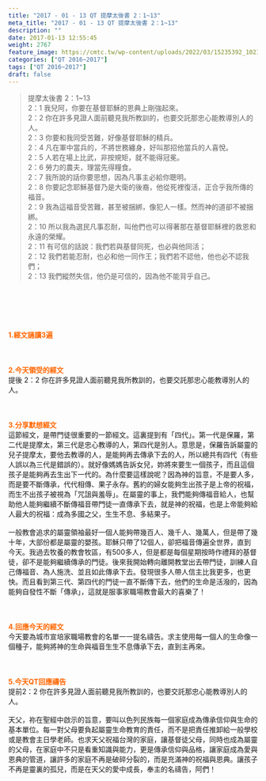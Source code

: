 ```yaml
---
title: "2017 - 01 - 13 QT 提摩太後書 2：1~13"
meta_title: "2017 - 01 - 13 QT 提摩太後書 2：1~13"
description: ""
date: 2017-01-13 12:55:45
weight: 2767
feature_image: https://cmtc.tw/wp-content/uploads/2022/03/15235392_10211799862337740_180693556567566654_o-1.webp
categories: ["QT 2016~2017"]
tags: ["QT 2016~2017"]
draft: false
---
```


<blockquote>提摩太後書 2：1~13<br />
2：1 我兒阿，你要在基督耶穌的恩典上剛強起來。<br />
2：2 你在許多見證人面前聽見我所教訓的，也要交託那忠心能教導別人的人。<br />
2：3 你要和我同受苦難，好像基督耶穌的精兵。<br />
2：4 凡在軍中當兵的，不將世務纏身，好叫那招他當兵的人喜悅。<br />
2：5 人若在場上比武，非按規矩，就不能得冠冕。<br />
2：6 勞力的農夫，理當先得糧食。<br />
2：7 我所說的話你要思想，因為凡事主必給你聰明。<br />
2：8 你要記念耶穌基督乃是大衛的後裔，他從死裡復活，正合乎我所傳的福音。<br />
2：9 我為這福音受苦難，甚至被捆綁，像犯人一樣。然而神的道卻不被捆綁。<br />
2：10 所以我為選民凡事忍耐，叫他們也可以得著那在基督耶穌裡的救恩和永遠的榮耀。<br />
2：11 有可信的話說：我們若與基督同死，也必與他同活；<br />
2：12 我們若能忍耐，也必和他一同作王；我們若不認他，他也必不認我們；<br />
2：13 我們縱然失信，他仍是可信的，因為他不能背乎自己。</blockquote><br />
&nbsp;<br />
<br />
&nbsp;<br />
<br />
<span style="color: #ff6600;"><strong>1.</strong><strong>經文誦讀3遍</strong></span><br />
<br />
<span style="color: #ff6600;"><strong> </strong></span><br />
<br />
<span style="color: #ff6600;"><strong>2.</strong><strong>今天領受的經文<br />
</strong></span>提後 2：2 你在許多見證人面前聽見我所教訓的，也要交託那忠心能教導別人的人。<br />
<br />
&nbsp;<br />
<br />
<span style="color: #ff6600;"><strong>3.</strong><strong>分享默想經文<br />
</strong></span>這節經文，是帶門徒很重要的一節經文。這裏提到有「四代」。第一代是保羅，第二代是提摩太，第三代是忠心教導的人，第四代是別人。意思是，保羅告訴屬靈的兒子提摩太，要他去教導的人，是能夠再去傳承下去的人，所以總共有四代（有些人誤以為三代是錯誤的）。就好像媽媽告訴女兒，妳將來要生一個孩子，而且這個孩子是能夠再去生出下一代的。為什麼要這樣說呢？因為神的旨意，不是要人多，而是要不斷傳承，代代相傳、果子永存。舊約的婦女能夠生出孩子是上帝的祝福，而生不出孩子被視為「咒詛與羞辱」。在屬靈的事上，我們能夠傳福音給人，也幫助他人能夠繼續不斷傳福音帶門徒一直傳承下去，就是神的祝福，也是上帝能夠給人最大的祝福：成為多國之父，生生不息、多結果子。<br />
<br />
一般教會追求的屬靈領袖最好一個人能夠帶幾百人、幾千人、幾萬人，但是帶了幾十年，大部份都是屬靈的嬰孩。耶穌只帶了12個人，卻把福音傳遍全世界，直到今天。我過去牧養的教會牧區，有500多人，但是都是每個星期按時作禮拜的基督徒，卻不是能夠繼續傳承的門徒。後來我開始轉向離開教堂出去帶門徒，訓練人自己傳福音、為人施洗、並且如此傳承下去。發現很多人帶人信主比我更多，也更快。而且看到第三代、第四代的門徒一直不斷傳下去，他們的生命是活潑的，因為能夠自發性不斷「傳承」，這就是服事家職場教會最大的喜樂了！<br />
<br />
&nbsp;<br />
<br />
<span style="color: #ff6600;"><strong>4.</strong><strong>回應今天的經文<br />
</strong></span>今天要為城市宣培家職場教會的名單一一提名禱告。求主使用每一個人的生命像一個種子，能夠將神的生命與福音生生不息傳承下去，直到主再來。<br />
<br />
&nbsp;<br />
<br />
<span style="color: #ff6600;"><strong>5.</strong></span><strong><span style="color: #ff6600;">今天QT回應禱告<br />
</span></strong>提前2：2 你在許多見證人面前聽見我所教訓的，也要交託那忠心能教導別人的人。<br />
<br />
天父，祢在聖經中啟示的旨意，要叫以色列民族每一個家庭成為傳承信仰與生命的基本單位。每一對父母要負起屬靈生命教育的責任，而不是把責任推卸給一般學校或是教會主日學老師。也求天父祝福台灣的家庭，讓基督徒父母，同時也成為屬靈的父母，在家庭中不只是看重知識與能力，更是傳承信仰與品格，讓家庭成為愛與恩典的管道，讓許多的家庭不再是破碎分裂的，而是充滿神的祝福與恩典。讓孩子不再是靈裏的孤兒，而是在天父的愛中成長，奉主的名禱告，阿們！
        